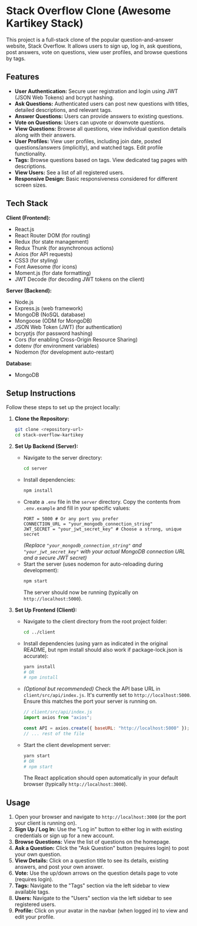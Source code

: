 # Stack Overflow Clone (Awesome Kartikey Stack)

This project is a full-stack clone of the popular question-and-answer website, Stack Overflow. It allows users to sign up, log in, ask questions, post answers, vote on questions, view user profiles, and browse questions by tags.

## Features

- **User Authentication:** Secure user registration and login using JWT (JSON Web Tokens) and bcrypt hashing.
- **Ask Questions:** Authenticated users can post new questions with titles, detailed descriptions, and relevant tags.
- **Answer Questions:** Users can provide answers to existing questions.
- **Vote on Questions:** Users can upvote or downvote questions.
- **View Questions:** Browse all questions, view individual question details along with their answers.
- **User Profiles:** View user profiles, including join date, posted questions/answers (implicitly), and watched tags. Edit profile functionality.
- **Tags:** Browse questions based on tags. View dedicated tag pages with descriptions.
- **View Users:** See a list of all registered users.
- **Responsive Design:** Basic responsiveness considered for different screen sizes.

## Tech Stack

**Client (Frontend):**

- React.js
- React Router DOM (for routing)
- Redux (for state management)
- Redux Thunk (for asynchronous actions)
- Axios (for API requests)
- CSS3 (for styling)
- Font Awesome (for icons)
- Moment.js (for date formatting)
- JWT Decode (for decoding JWT tokens on the client)

**Server (Backend):**

- Node.js
- Express.js (web framework)
- MongoDB (NoSQL database)
- Mongoose (ODM for MongoDB)
- JSON Web Token (JWT) (for authentication)
- bcryptjs (for password hashing)
- Cors (for enabling Cross-Origin Resource Sharing)
- dotenv (for environment variables)
- Nodemon (for development auto-restart)

**Database:**

- MongoDB

## Setup Instructions

Follow these steps to set up the project locally:

1.  **Clone the Repository:**

    ```bash
    git clone <repository-url>
    cd stack-overflow-kartikey
    ```

2.  **Set Up Backend (Server):**

    - Navigate to the server directory:
      ```bash
      cd server
      ```
    - Install dependencies:
      ```bash
      npm install
      ```
    - Create a `.env` file in the `server` directory. Copy the contents from `.env.example` and fill in your specific values:
      ```dotenv
      PORT = 5000 # Or any port you prefer
      CONNECTION_URL = "your_mongodb_connection_string"
      JWT_SECRET = "your_jwt_secret_key" # Choose a strong, unique secret
      ```
      _(Replace `"your_mongodb_connection_string"` and `"your_jwt_secret_key"` with your actual MongoDB connection URL and a secure JWT secret)_
    - Start the server (uses nodemon for auto-reloading during development):
      ```bash
      npm start
      ```
      The server should now be running (typically on `http://localhost:5000`).

3.  **Set Up Frontend (Client):**

    - Navigate to the client directory from the root project folder:
      ```bash
      cd ../client
      ```
    - Install dependencies (using yarn as indicated in the original README, but npm install should also work if package-lock.json is accurate):
      ```bash
      yarn install
      # OR
      # npm install
      ```
    - _(Optional but recommended)_ Check the API base URL in `client/src/api/index.js`. It's currently set to `http://localhost:5000`. Ensure this matches the port your server is running on.

      ```javascript
      // client/src/api/index.js
      import axios from "axios";

      const API = axios.create({ baseURL: "http://localhost:5000" }); // Verify this URL
      // ... rest of the file
      ```

    - Start the client development server:
      ```bash
      yarn start
      # OR
      # npm start
      ```
      The React application should open automatically in your default browser (typically `http://localhost:3000`).

## Usage

1.  Open your browser and navigate to `http://localhost:3000` (or the port your client is running on).
2.  **Sign Up / Log In:** Use the "Log in" button to either log in with existing credentials or sign up for a new account.
3.  **Browse Questions:** View the list of questions on the homepage.
4.  **Ask a Question:** Click the "Ask Question" button (requires login) to post your own question.
5.  **View Details:** Click on a question title to see its details, existing answers, and post your own answer.
6.  **Vote:** Use the up/down arrows on the question details page to vote (requires login).
7.  **Tags:** Navigate to the "Tags" section via the left sidebar to view available tags.
8.  **Users:** Navigate to the "Users" section via the left sidebar to see registered users.
9.  **Profile:** Click on your avatar in the navbar (when logged in) to view and edit your profile.
